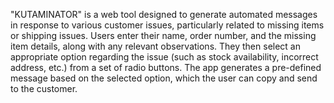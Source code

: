 "KUTAMINATOR" is a web tool designed to generate automated messages in response to various customer issues, particularly related to missing items or shipping issues. Users enter their name, order number, and the missing item details, along with any relevant observations. They then select an appropriate option regarding the issue (such as stock availability, incorrect address, etc.) from a set of radio buttons. The app generates a pre-defined message based on the selected option, which the user can copy and send to the customer.
